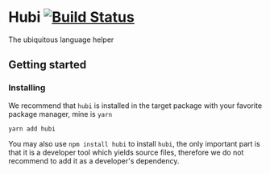 # Hubi [![Build Status](https://travis-ci.org/mvcds/hubi.svg?branch=master)](https://travis-ci.org/mvcds/hubi)

The ubiquitous language helper

## Getting started

### Installing

We recommend that `hubi` is installed in the target package with your favorite package manager, mine is `yarn`

```
yarn add hubi
```

You may also use `npm install hubi` to install `hubi`, the only important part is that it is a developer tool which yields source files, therefore we do not recommend to add it as a developer's dependency.
